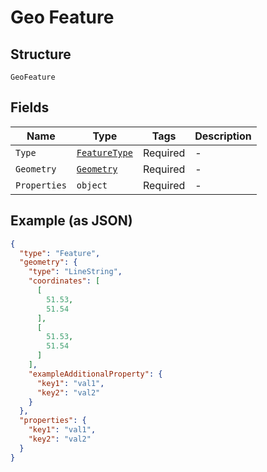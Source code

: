 
# Geo Feature

## Structure

`GeoFeature`

## Fields

| Name | Type | Tags | Description |
|  --- | --- | --- | --- |
| `Type` | [`FeatureType`](../../doc/models/feature-type.md) | Required | - |
| `Geometry` | [`Geometry`](../../doc/models/containers/geometry.md) | Required | - |
| `Properties` | `object` | Required | - |

## Example (as JSON)

```json
{
  "type": "Feature",
  "geometry": {
    "type": "LineString",
    "coordinates": [
      [
        51.53,
        51.54
      ],
      [
        51.53,
        51.54
      ]
    ],
    "exampleAdditionalProperty": {
      "key1": "val1",
      "key2": "val2"
    }
  },
  "properties": {
    "key1": "val1",
    "key2": "val2"
  }
}
```

